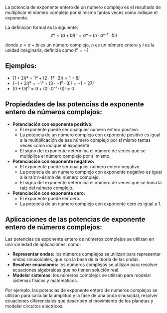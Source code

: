 La potencia de exponente entero de un número complejo es el resultado de multiplicar el número complejo por sí mismo tantas veces como indique el exponente.

La definición formal es la siguiente:
$$
zⁿ = (a + bi)ⁿ = aⁿ + (n · aⁿ⁻¹ · b)i
$$

donde $z = a + bi$ es un número complejo, $n$ es un número entero y $i$ es la unidad imaginaria, definida como $i² = -1$.
## **Ejemplos:**

- $(1 + 2i)² = 1² + (2 · 1² · 2)i = 1 + 8i$
- $(-1 + 3i)³ = -1³ + (3 · -1² · 3)i = -1 - 27i$
- $(0 + 0i)⁰ = 0 + (0 · 0⁻¹ · 0)i = 0$
## **Propiedades de las potencias de exponente entero de números complejos:**

- **Potenciación con exponente positivo:**
    - El exponente puede ser cualquier número entero positivo.
    - La potencia de un número complejo con exponente positivo es igual a la multiplicación de ese número complejo por sí mismo tantas veces como indique el exponente.
    - El signo del exponente determina el número de veces que se multiplica el número complejo por sí mismo.
- **Potenciación con exponente negativo:**
    - El exponente puede ser cualquier número entero negativo.
    - La potencia de un número complejo con exponente negativo es igual a la raíz n-ésima del número complejo.
    - El signo del exponente determina el número de veces que se toma la raíz del número complejo.
- **Potenciación con exponente cero:**
    - El exponente puede ser cero.
    - La potencia de un número complejo con exponente cero es igual a 1.
## **Aplicaciones de las potencias de exponente entero de números complejos:**

Las potencias de exponente entero de números complejos se utilizan en una variedad de aplicaciones, como:

- **Representar ondas:** los números complejos se utilizan para representar ondas sinusoidales, que son la base de la teoría de las ondas.
- **Resolver ecuaciones:** los números complejos se utilizan para resolver ecuaciones algebraicas que no tienen solución real.
- **Modelar sistemas:** los números complejos se utilizan para modelar sistemas físicos y matemáticos.

Por ejemplo, las potencias de exponente entero de números complejos se utilizan para calcular la amplitud y la fase de una onda sinusoidal, resolver ecuaciones diferenciales que describen el movimiento de los planetas y modelar circuitos eléctricos.